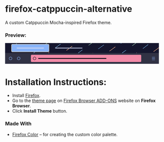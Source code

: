 # firefox-catppuccin-alternative
A custom Catppuccin Mocha-inspired Firefox theme.
### **Preview:**
![firefox-catppuccin-alternative-preview](https://github.com/shunsui18/firefox-catppuccin-alternative/blob/main/firefox-catppuccin-alternative-preview.png)
# **Installation Instructions:**
- Install [Firefox](https://download.mozilla.org/?product=firefox-stub&os=win&lang=en-GB).
- Go to the [theme page](https://addons.mozilla.org/en-US/firefox/addon/catppuccin-mocha-alternative/?utm_source=addons.mozilla.org&utm_medium=referral&utm_content=search) on [Firefox Browser ADD-ONS](https://addons.mozilla.org/en-US/firefox/) website on **Firefox Browser**.
- Click **Install Theme** button.
### **Made With**
- [Firefox Color](https://color.firefox.com/) – for creating the custom color palette.
